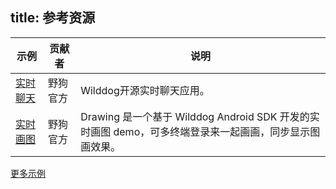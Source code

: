 title:  参考资源
---

| 示例 | 贡献者 | 说明 | 
|----|----|----| 
| [实时聊天](https://github.com/WildDogTeam/demo-android-chat) | 野狗官方 | Wilddog开源实时聊天应用。 |
| [实时画图](https://github.com/WildDogTeam/demo-android-drawing) | 野狗官方 | Drawing 是一个基于 Wilddog Android SDK 开发的实时画图 demo，可多终端登录来一起画画，同步显示图画效果。 |


[更多示例](https://github.com/WildDogTeam/awesome-wilddog)




